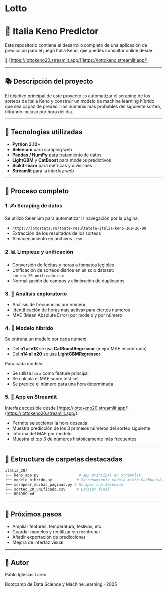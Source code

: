 # Lotto
# 🎯 Italia Keno Predictor

Este repositorio contiene el desarrollo completo de una aplicación de predicción para el juego Italia Keno, que puedes consultar online desde:

🔗 [https://lottokeno20.streamlit.app/](https://lottokeno.streamlit.app/)

---

## 📚 Descripción del proyecto

El objetivo principal de este proyecto es automatizar el scraping de los sorteos de Italia Keno y construir un modelo de machine learning híbrido que sea capaz de predecir los números más probables del siguiente sorteo, filtrando incluso por hora del día.

---

## 🧰 Tecnologías utilizadas

* **Python 3.10+**
* **Selenium** para scraping web
* **Pandas / NumPy** para tratamiento de datos
* **LightGBM** y **CatBoost** para modelos predictivos
* **Scikit-learn** para métricas y divisiones
* **Streamlit** para la interfaz web

---

## 🚀 Proceso completo

### 1. ✍️ Scraping de datos

Se utilizó Selenium para automatizar la navegación por la página:

* `https://lotostats.ro/toate-rezultatele-italia-keno-10e-20-90`
* Extracción de los resultados de los sorteos
* Almacenamiento en archivos `.csv`

### 2. 📊 Limpieza y unificación

* Conversión de fechas y horas a formatos legibles
* Unificación de sorteos diarios en un solo dataset: `sorteo_20_unificado.csv`
* Normalización de campos y eliminación de duplicados

### 3. 🧲 Análisis exploratorio

* Análisis de frecuencias por número
* Identificación de horas más activas para ciertos números
* MAE (Mean Absolute Error) por modelo y por número

### 4. 🤖 Modelo híbrido

Se entrena un modelo por cada número:

* Del **n1 al n13** se usa **CatBoostRegressor** (mejor MAE encontrado)
* Del **n14 al n20** se usa **LightGBMRegressor**

Para cada modelo:

* Se utiliza `hora` como feature principal
* Se calcula el MAE sobre test set
* Se predice el número para una hora determinada

### 5. 📅 App en Streamlit

Interfaz accesible desde [https://lottokeno20.streamlit.app/](https://lottokeno20.streamlit.app/):

* Permite seleccionar la hora deseada
* Muestra predicción de los 3 primeros números del sorteo siguiente
* Informa del MAE por modelo
* Muestra el top 3 de números históricamente más frecuentes

---

## 🚪 Estructura de carpetas destacadas

```bash
italia_20/
├── keno_app.py                  # App principal en Streamlit
├── modelo_hibrido.py           # Entrenamiento modelo mixto CatBoost/LightGBM
├── scrapear_muchas_paginas.py # Scraper con Selenium
├── sorteo_20_unificado.csv     # Dataset final
└── README.md
```

---

## 🚀 Próximos pasos

* Ampliar features: temperatura, festivos, etc.
* Guardar modelos y reutilizar sin reentrenar
* Añadir exportación de predicciones
* Mejora de interfaz visual

---

## 🌟 Autor

Pablo Iglesias Lareo

Bootcamp de Data Science y Machine Learning · 2025
